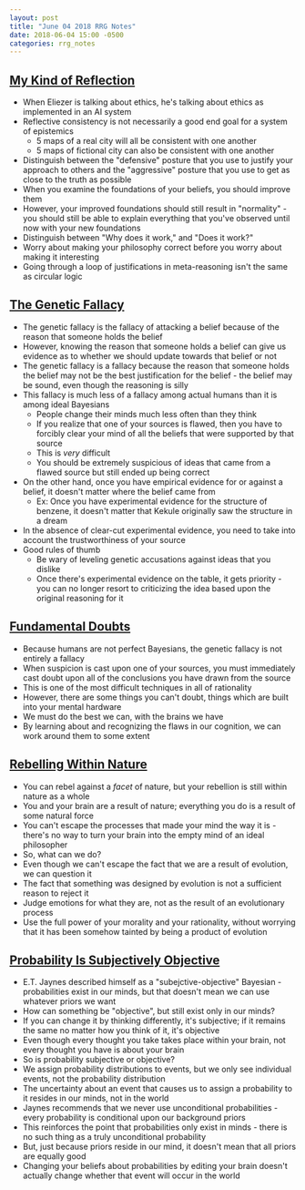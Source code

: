 ```yaml
---
layout: post
title: "June 04 2018 RRG Notes"
date: 2018-06-04 15:00 -0500
categories: rrg_notes
---
```


## [My Kind of Reflection](https://www.greaterwrong.com/posts/TynBiYt6zg42StRbb/my-kind-of-reflection)
- When Eliezer is talking about ethics, he's talking about ethics as implemented in an AI system
- Reflective consistency is not necessarily a good end goal for a system of epistemics
    - 5 maps of a real city will all be consistent with one another
    - 5 maps of fictional city can also be consistent with one another
- Distinguish between the "defensive" posture that you use to justify your approach to others and the "aggressive" posture that you use to get as close to the truth as possible
- When you examine the foundations of your beliefs, you should improve them
- However, your improved foundations should still result in "normality" - you should still be able to explain everything that you've observed until now with your new foundations
- Distinguish between "Why does it work," and "Does it work?"
- Worry about making your philosophy correct before you worry about making it interesting
- Going through a loop of justifications in meta-reasoning isn't the same as circular logic

## [The Genetic Fallacy](https://www.greaterwrong.com/posts/KZLa74SzyKhSJ3M55/the-genetic-fallacy)
- The genetic fallacy is the fallacy of attacking a belief because of the reason that someone holds the belief
- However, knowing the reason that someone holds a belief can give us evidence as to whether we should update towards that belief or not
- The genetic fallacy is a fallacy because the reason that someone holds the belief may not be the best justification for the belief - the belief may be sound, even though the reasoning is silly
- This fallacy is much less of a fallacy among actual humans than it is among ideal Bayesians
    - People change their minds much less often than they think
    - If you realize that one of your sources is flawed, then you have to forcibly clear your mind of all the beliefs that were supported by that source
    - This is *very* difficult
    - You should be extremely suspicious of ideas that came from a flawed source but still ended up being correct
- On the other hand, once you have empirical evidence for or against a belief, it doesn't matter where the belief came from
    - Ex: Once you have experimental evidence for the structure of benzene, it doesn't matter that Kekule originally saw the structure in a dream
- In the absence of clear-cut experimental evidence, you need to take into account the trustworthiness of your source
- Good rules of thumb
    - Be wary of leveling genetic accusations against ideas that you dislike
    - Once there's experimental evidence on the table, it gets priority - you can no longer resort to criticizing the idea based upon the original reasoning for it

## [Fundamental Doubts](https://www.greaterwrong.com/posts/9EahWKqay6HZcaNTY/fundamental-doubts)
- Because humans are not perfect Bayesians, the genetic fallacy is not entirely a fallacy
- When suspicion is cast upon one of your sources, you must immediately cast doubt upon all of the conclusions you have drawn from the source
- This is one of the most difficult techniques in all of rationality
- However, there are some things you can't doubt, things which are built into your mental hardware
- We must do the best we can, with the brains we have
- By learning about and recognizing the flaws in our cognition, we can work around them to some extent

## [Rebelling Within Nature](https://www.greaterwrong.com/posts/YhNGY6ypoNbLJvDBu/rebelling-within-nature)
- You can rebel against a *facet* of nature, but your rebellion is still within nature as a whole
- You and your brain are a result of nature; everything you do is a result of some natural force
- You can't escape the processes that made your mind the way it is - there's no way to turn your brain into the empty mind of an ideal philosopher
- So, what can we do?
- Even though we can't escape the fact that we are a result of evolution, we can question it
- The fact that something was designed by evolution is not a sufficient reason to reject it
- Judge emotions for what they are, not as the result of an evolutionary process
- Use the full power of your morality and your rationality, without worrying that it has been somehow tainted by being a product of evolution

## [Probability Is Subjectively Objective](https://www.greaterwrong.com/posts/XhaKvQyHzeXdNnFKy/probability-is-subjectively-objective)
- E.T. Jaynes described himself as a "subejctive-objective" Bayesian - probabilities exist in our minds, but that doesn't mean we can use whatever priors we want
- How can something be "objective", but still exist only in our minds?
- If you can change it by thinking differently, it's subjective; if it remains the same no matter how you think of it, it's objective
- Even though every thought you take takes place within your brain, not every thought you have is about your brain
- So is probability subjective or objective?
- We assign probability distributions to events, but we only see individual events, not the probability distribution
- The uncertainty about an event that causes us to assign a probability to it resides in our minds, not in the world
- Jaynes recommends that we never use unconditional probabilities - every probability is conditional upon our background priors
- This reinforces the point that probabilities only exist in minds - there is no such thing as a truly unconditional probability
- But, just because priors reside in our mind, it doesn't mean that all priors are equally good
- Changing your beliefs about probabilities by editing your brain doesn't actually change whether that event will occur in the world
